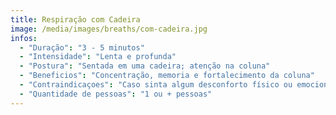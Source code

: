 ```yaml
---
title: Respiração com Cadeira
image: /media/images/breaths/com-cadeira.jpg
infos:
  - "Duração": "3 - 5 minutos"
  - "Intensidade": "Lenta e profunda"
  - "Postura": "Sentada em uma cadeira; atenção na coluna"
  - "Beneficios": "Concentração, memoria e fortalecimento da coluna"
  - "Contraindicaçoes": "Caso sinta algum desconforto físico ou emocional"
  - "Quantidade de pessoas": "1 ou + pessoas"
---
```

